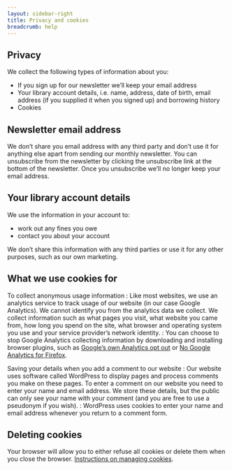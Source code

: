 ```yaml
---
layout: sidebar-right
title: Privacy and cookies
breadcrumb: help
---
```

## Privacy

We collect the following types of information about you:

  * If you sign up for our newsletter we&#8217;ll keep your email address
  * Your library account details, i.e. name, address, date of birth, email address (if you supplied it when you signed up) and borrowing history
  * Cookies

## Newsletter email address

We don&#8217;t share you email address with any third party and don&#8217;t use it for anything else apart from sending our monthly newsletter. You can unsubscribe from the newsletter by clicking the unsubscribe link at the bottom of the newsletter. Once you unsubscribe we&#8217;ll no longer keep your email address.

## Your library account details

We use the information in your account to:

  * work out any fines you owe
  * contact you about your account

We don&#8217;t share this information with any third parties or use it for any other purposes, such as our own marketing.

## What we use cookies for

To collect anonymous usage information
:   Like most websites, we use an analytics service to track usage of our website (in our case Google Analytics). We cannot identify you from the analytics data we collect. We collect information such as what pages you visit, what website you came from, how long you spend on the site, what browser and operating system you use and your service provider&#8217;s network identity.
:   You can choose to stop Google Analytics collecting information by downloading and installing browser plugins, such as [Google&#8217;s own Analytics opt out](https://tools.google.com/dlpage/gaoptout) or [No Google Analytics for Firefox](https://addons.mozilla.org/en-US/firefox/addon/no-google-analytics/?src=search).

Saving your details when you add a comment to our website
:   Our website uses software called WordPress to display pages and process comments you make on these pages. To enter a comment on our website you need to enter your name and email address. We store these details, but the public can only see your name with your comment (and you are free to use a pseudonym if you wish).
:   WordPress uses cookies to enter your name and email address whenever you return to a comment form.

## Deleting cookies

Your browser will allow you to either refuse all cookies or delete them when you close the browser. [Instructions on managing cookies](http://www.aboutcookies.org/).
